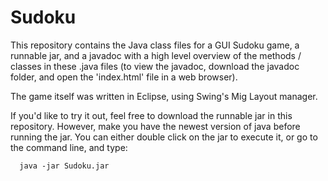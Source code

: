 # Sudoku

  This repository contains the Java class files for a GUI Sudoku game, a runnable jar, and a javadoc with a high level overview
  of the methods / classes in these .java files (to view the javadoc, download the javadoc folder, and open the 'index.html' file in a web     browser).
  
  The game itself was written in Eclipse, using Swing's Mig Layout manager.
  
  If you'd like to try it out, feel free to download the runnable jar in this repository. However, make you have the newest version
  of java before running the jar. You can either double click on the jar to execute it, or go to the command line, and type:
  
      java -jar Sudoku.jar     
      
   
  
 
